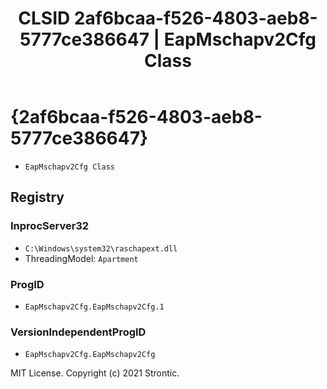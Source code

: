 ﻿---
title: "CLSID 2af6bcaa-f526-4803-aeb8-5777ce386647 | EapMschapv2Cfg Class"
excerpt: What is COM-Object CLSID 2af6bcaa-f526-4803-aeb8-5777ce386647?
---

# {2af6bcaa-f526-4803-aeb8-5777ce386647}

* `EapMschapv2Cfg Class`

## Registry


### InprocServer32

* `C:\Windows\system32\raschapext.dll`
* ThreadingModel: `Apartment`

### ProgID

* `EapMschapv2Cfg.EapMschapv2Cfg.1`

### VersionIndependentProgID

* `EapMschapv2Cfg.EapMschapv2Cfg`

MIT License. Copyright (c) 2021 Strontic.



